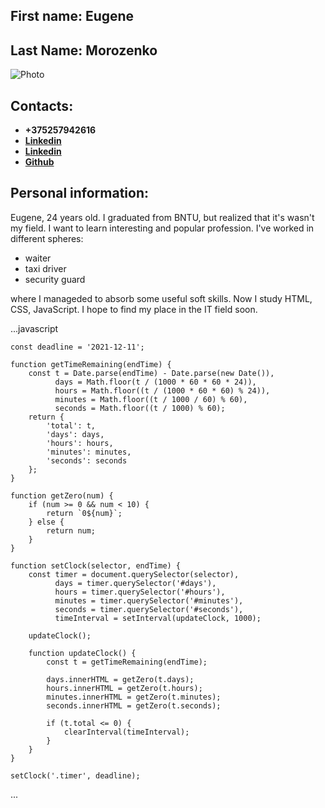 ## First name: **Eugene** 
## Last Name: **Morozenko**
![Photo](https://sun9-34.userapi.com/impg/o0E91uCHZQV60VADn4BfqZYetQOoThWfbTG-6g/v2SpWsbsfdU.jpg?size=137x140&quality=96&proxy=1&sign=364a8c75f508f641399bd871fabc6c35&type=album)

## Contacts: 
- **+375257942616** 
- [**Linkedin**](https://www.linkedin.com/in/eugenemorozenko/)   
- [**Linkedin**](https://www.linkedin.com/in/eugenemorozenko/) 
- [**Github**](https://github.com/Front-Eugene)

## Personal information:
Eugene, 24 years old. I graduated from BNTU, but realized that it's wasn't my field. I want to learn interesting and popular profession. I've worked in different spheres:

- waiter
- taxi driver
- security guard

where I manageded to absorb some useful soft skills.
Now I study HTML, CSS, JavaScript. I hope to find my place in the IT field soon.

...javascript
    
    const deadline = '2021-12-11';

    function getTimeRemaining(endTime) {
        const t = Date.parse(endTime) - Date.parse(new Date()),
              days = Math.floor(t / (1000 * 60 * 60 * 24)),
              hours = Math.floor((t / (1000 * 60 * 60) % 24)),
              minutes = Math.floor((t / 1000 / 60) % 60),
              seconds = Math.floor((t / 1000) % 60);
        return {
            'total': t,
            'days': days,
            'hours': hours,
            'minutes': minutes,
            'seconds': seconds
        };
    }

    function getZero(num) {
        if (num >= 0 && num < 10) {
            return `0${num}`;
        } else {
            return num;
        }
    }

    function setClock(selector, endTime) {
        const timer = document.querySelector(selector),
              days = timer.querySelector('#days'),
              hours = timer.querySelector('#hours'),
              minutes = timer.querySelector('#minutes'),
              seconds = timer.querySelector('#seconds'),
              timeInterval = setInterval(updateClock, 1000);

        updateClock();

        function updateClock() {
            const t = getTimeRemaining(endTime);

            days.innerHTML = getZero(t.days);
            hours.innerHTML = getZero(t.hours);
            minutes.innerHTML = getZero(t.minutes);
            seconds.innerHTML = getZero(t.seconds);

            if (t.total <= 0) {
                clearInterval(timeInterval);
            }
        }
    }

    setClock('.timer', deadline);
...
